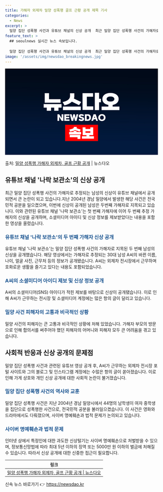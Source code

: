 ```yaml
---
title: 가해자 외제차 밀양 성폭행 골프 근황 공개 제목 기사
categories:
  - News
excerpt: >
  밀양 집단 성폭행 사건과 유튜브 채널의 신상 공개  최근 밀양 집단 성폭행 사건의 가해자로 추정되는 남성의 …
feature_text: >
  ## seoulnews 실시간 뉴스 속보입니다.

  밀양 집단 성폭행 사건과 유튜브 채널의 신상 공개  최근 밀양 집단 성폭행 사건의 가해자로 추정되는 남성의 …
image: '/assets/img/newsdao_breakingnews.jpg'
---
```


![뉴스다오 속보](/assets/img/newsdao_breakingnews.jpg)

<p>출처: <a href="https://newsdao.kr/4048" rel="dofollow">밀양 성폭행 가해자 외제차, 골프 근황 공개</a> | 뉴스다오</p>

<h2 data-ke-size="size26">유튜브 채널 '나락 보관소'의 신상 공개</h2>
<p data-ke-size="size16">최근 밀양 집단 성폭행 사건의 가해자로 추정되는 남성의 신상이 유튜브 채널에서 공개되면서 큰 논란이 되고 있습니다.지난 2004년 경남 밀양에서 발생한 해당 사건은 전국민적 공분을 일으켰으며, 이번에 신상이 공개된 남성은 두번째 가해자로 지목되고 있습니다. 이와 관련된 유튜브 채널 '나락 보관소'는 첫 번째 가해자에 이어 두 번째 추정 가해자의 신상을 공개하며, 소셜미디어 아이디 및 신상 정보를 제보받았다는 내용을 포함한 영상을 올렸습니다.</p>

<h3><b><span style="color: #1a5490;">유튜브 채널 '나락 보관소'의 두 번째 가해자 신상 공개</span></b></h3>
<p data-ke-size="size16">유튜브 채널 '나락 보관소'는 밀양 집단 성폭행 사건의 가해자로 지목된 두 번째 남성의 신상을 공개했습니다. 해당 영상에서는 가해자로 추정되는 30대 남성 A씨의 바뀐 이름, 나이, 얼굴 사진, 근무처 등의 정보가 공개됐습니다. A씨는 외제차 전시장에서 근무하며 호화로운 생활을 즐기고 있다는 내용도 포함되었습니다.</p>

<h3><b><span style="color: #1a5490;">A씨의 소셜미디어 아이디 제보 및 신상 정보 공개</span></b></h3>
<p data-ke-size="size16">A씨의 소셜미디어(SNS) 아이디가 적힌 제보를 바탕으로 신상이 공개됐습니다. 이로 인해 A씨가 근무하는 전시장 및 소셜미디어 계정에는 많은 항의 글이 달리고 있습니다.</p>

<h3><b><span style="color: #1a5490;">밀양 사건 피해자의 고통과 비극적인 상황</span></b></h3>
<p data-ke-size="size16">밀양 사건의 피해자는 큰 고통과 비극적인 상황에 처해 있었습니다. 가해자 부모의 방문으로 인해 합의서를 써주어야 했던 피해자의 어머니와 피해자 모두 큰 어려움을 겪고 있습니다.</p>

<h2 data-ke-size="size26">사회적 반응과 신상 공개의 문제점</h2>
<p data-ke-size="size16">밀양 집단 성폭행 사건과 관련된 유튜브 영상 공개 후, A씨가 근무하는 외제차 전시장 포털 사이트와 그의 블로그 및 인스타그램 계정에는 수많은 항의 글이 쏟아졌습니다. 이로 인해 가게 상호와 개인 신상 공개에 대한 사회적 논란이 불거졌습니다.</p>

<h3><b><span style="color: #1a5490;">밀양 집단 성폭행 사건의 역사와 교훈</span></b></h3>
<p data-ke-size="size16">밀양 집단 성폭행 사건은 지난 2004년 경남 밀양시에서 44명의 남학생이 여자 중학생을 집단으로 성폭행한 사건으로, 전국민적 공분을 불러일으켰습니다. 이 사건은 영화와 드라마에서도 다뤄졌으며, 사이버 명예훼손과 법적 문제가 논의되고 있습니다.</p>

<h3><b><span style="color: #1a5490;">사이버 명예훼손과 법적 문제</span></b></h3>
<p data-ke-size="size16">인터넷 상에서 특정인에 대한 과도한 신상털기는 사이버 명예훼손으로 처벌받을 수 있으며, 정보통신망법에 따라 최대 5년 이하의 징역 또는 5000만 원 이하의 벌금에 처해질 수 있습니다. 따라서 신상 공개에 대한 신중한 접근이 필요합니다.</p>

<table>
<thead>
<tr>
<th style="text-align: center;">링크</th>
</tr>
</thead>
<tbody>
<tr>
<td style="text-align: center; height: 17px;"><a href="https://newsdao.kr/4048">밀양 성폭행 가해자 외제차, 골프 근황 공개 | 뉴스다오</a></td>
</tr>
</tbody>
</table>
 

신속 뉴스 바로가기 👉 <a href="https://newsdao.kr" rel="dofollow">https://newsdao.kr</a>


